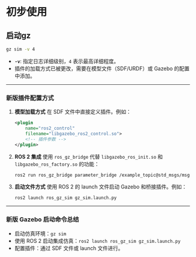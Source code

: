 

# 初步使用

## 启动gz

```bash
gz sim -v 4
```

- **`-v`**: 指定日志详细级别，`4` 表示最高详细程度。
- 插件的加载方式已被更改，需要在模型文件（SDF/URDF）或 Gazebo 的配置中添加。

------

### **新版插件配置方式**

1. **模型加载方式** 在 SDF 文件中直接定义插件。例如：

   ```xml
   <plugin
       name="ros2_control"
       filename="libgazebo_ros2_control.so">
       <!-- 插件参数 -->
   </plugin>
   ```

2. **ROS 2 集成** 使用 `ros_gz_bridge` 代替 `libgazebo_ros_init.so` 和 `libgazebo_ros_factory.so` 的功能：

   ```bash
   ros2 run ros_gz_bridge parameter_bridge /example_topic@std_msgs/msg/String@gz.msgs.StringMsg
   ```

3. **启动文件方式** 使用 ROS 2 的 launch 文件启动 Gazebo 和桥接插件。例如：

   ```bash
   ros2 launch ros_gz_sim gz_sim.launch.py
   ```

------

### **新版 Gazebo 启动命令总结**

- 启动仿真环境：`gz sim`
- 使用 ROS 2 启动集成仿真：`ros2 launch ros_gz_sim gz_sim.launch.py`
- 配置插件：通过 SDF 文件或 launch 文件进行。